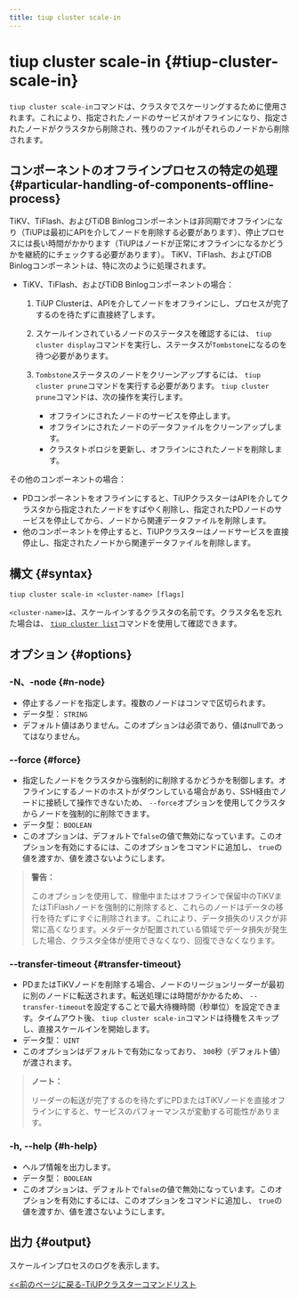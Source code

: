 ```yaml
---
title: tiup cluster scale-in
---
```


# tiup cluster scale-in {#tiup-cluster-scale-in}

`tiup cluster scale-in`コマンドは、クラスタでスケーリングするために使用されます。これにより、指定されたノードのサービスがオフラインになり、指定されたノードがクラスタから削除され、残りのファイルがそれらのノードから削除されます。

## コンポーネントのオフラインプロセスの特定の処理 {#particular-handling-of-components-offline-process}

TiKV、TiFlash、およびTiDB Binlogコンポーネントは非同期でオフラインになり（TiUPは最初にAPIを介してノードを削除する必要があります）、停止プロセスには長い時間がかかります（TiUPはノードが正常にオフラインになるかどうかを継続的にチェックする必要があります）。 TiKV、TiFlash、およびTiDB Binlogコンポーネントは、特に次のように処理されます。

-   TiKV、TiFlash、およびTiDB Binlogコンポーネントの場合：

    1.  TiUP Clusterは、APIを介してノードをオフラインにし、プロセスが完了するのを待たずに直接終了します。
    2.  スケールインされているノードのステータスを確認するには、 `tiup cluster display`コマンドを実行し、ステータスが`Tombstone`になるのを待つ必要があります。
    3.  `Tombstone`ステータスのノードをクリーンアップするには、 `tiup cluster prune`コマンドを実行する必要があります。 `tiup cluster prune`コマンドは、次の操作を実行します。

        -   オフラインにされたノードのサービスを停止します。
        -   オフラインにされたノードのデータファイルをクリーンアップします。
        -   クラスタトポロジを更新し、オフラインにされたノードを削除します。

その他のコンポーネントの場合：

-   PDコンポーネントをオフラインにすると、TiUPクラスターはAPIを介してクラスタから指定されたノードをすばやく削除し、指定されたPDノードのサービスを停止してから、ノードから関連データファイルを削除します。
-   他のコンポーネントを停止すると、TiUPクラスターはノードサービスを直接停止し、指定されたノードから関連データファイルを削除します。

## 構文 {#syntax}

```shell
tiup cluster scale-in <cluster-name> [flags]
```

`<cluster-name>`は、スケールインするクラスタの名前です。クラスタ名を忘れた場合は、 [`tiup cluster list`](/tiup/tiup-component-cluster-list.md)コマンドを使用して確認できます。

## オプション {#options}

### -N、-node {#n-node}

-   停止するノードを指定します。複数のノードはコンマで区切られます。
-   データ型： `STRING`
-   デフォルト値はありません。このオプションは必須であり、値はnullであってはなりません。

### &#x20;--force {#force}

-   指定したノードをクラスタから強制的に削除するかどうかを制御します。オフラインにするノードのホストがダウンしている場合があり、SSH経由でノードに接続して操作できないため、 `--force`オプションを使用してクラスタからノードを強制的に削除できます。
-   データ型： `BOOLEAN`
-   このオプションは、デフォルトで`false`の値で無効になっています。このオプションを有効にするには、このオプションをコマンドに追加し、 `true`の値を渡すか、値を渡さないようにします。

> **警告：**
>
> このオプションを使用して、稼働中またはオフラインで保留中のTiKVまたはTiFlashノードを強制的に削除すると、これらのノードはデータの移行を待たずにすぐに削除されます。これにより、データ損失のリスクが非常に高くなります。メタデータが配置されている領域でデータ損失が発生した場合、クラスタ全体が使用できなくなり、回復できなくなります。

### --transfer-timeout {#transfer-timeout}

-   PDまたはTiKVノードを削除する場合、ノードのリージョンリーダーが最初に別のノードに転送されます。転送処理には時間がかかるため、 `--transfer-timeout`を設定することで最大待機時間（秒単位）を設定できます。タイムアウト後、 `tiup cluster scale-in`コマンドは待機をスキップし、直接スケールインを開始します。
-   データ型： `UINT`
-   このオプションはデフォルトで有効になっており、 `300`秒（デフォルト値）が渡されます。

> **ノート：**
>
> リーダーの転送が完了するのを待たずにPDまたはTiKVノードを直接オフラインにすると、サービスのパフォーマンスが変動する可能性があります。

### -h, --help {#h-help}

-   ヘルプ情報を出力します。
-   データ型： `BOOLEAN`
-   このオプションは、デフォルトで`false`の値で無効になっています。このオプションを有効にするには、このオプションをコマンドに追加し、 `true`の値を渡すか、値を渡さないようにします。

## 出力 {#output}

スケールインプロセスのログを表示します。

[&lt;&lt;前のページに戻る-TiUPクラスターコマンドリスト](/tiup/tiup-component-cluster.md#command-list)
